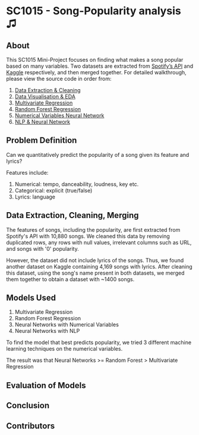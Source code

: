 # SC1015 - Song-Popularity analysis ♫

## About

This SC1015 Mini-Project focuses on finding what makes a song popular based on many variables. Two datasets are extracted from [Spotify’s API](https://developer.spotify.com/documentation/web-api/) and [Kaggle](https://www.kaggle.com/datasets/neisse/scrapped-lyrics-from-6-genres?resource=download) respectively, and then merged together. For detailed walkthrough, please view the source code in order from:

1. [Data Extraction & Cleaning](https://github.com/pradyumn5000/DSAI_Project/blob/main/data_cleaning.ipynb)
2. [Data Visualisation & EDA](https://github.com/pradyumn5000/DSAI_Project/blob/main/EDA.ipynb)
3. [Multivariate Regression](https://github.com/pradyumn5000/DSAI_Project/blob/main/Muti_Var%20Regression.ipynb)
4. [Random Forest Regression](https://github.com/pradyumn5000/DSAI_Project/blob/main/random_forest.ipynb)
5. [Numerical Variables Neural Network](https://github.com/pradyumn5000/DSAI_Project/blob/main/neural_network.ipynb)
6. [NLP & Neural Network](https://github.com/pradyumn5000/DSAI_Project/blob/main/nlp.ipynb)

## Problem Definition
Can we quantitatively predict the popularity of a song given its feature and lyrics?

Features include:

1. Numerical: tempo, danceability, loudness, key etc. 
2. Categorical: explicit (true/false)
3. Lyrics: language

## Data Extraction, Cleaning, Merging
The features of songs, including the popularity, are first extracted from Spotify's API with 10,880 songs. We cleaned this data by removing duplicated rows, any rows with null values,  irrelevant columns such as URL, and songs with '0' popularity.


However, the dataset did not include lyrics of the songs. Thus, we found another dataset on Kaggle containing 4,169 songs with lyrics. After cleaning this dataset, using the song's name present in both datasets, we merged them together to obtain a dataset with ~1400 songs.

## Models Used
1. Multivariate Regression
2. Random Forest Regression
3. Neural Networks with Numerical Variables
4. Neural Networks with NLP


To find the model that best predicts popularity, we tried 3 different machine learning techniques on the numerical variables. 

The result was that Neural Networks >= Random Forest > Multivariate Regression

## Evaluation of Models

## Conclusion

## Contributors

